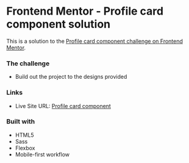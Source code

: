 # Frontend Mentor - Profile card component solution

This is a solution to the [Profile card component challenge on Frontend Mentor](https://www.frontendmentor.io/challenges/profile-card-component-cfArpWshJ).

### The challenge

- Build out the project to the designs provided

### Links

- Live Site URL: [Profile card component](https://diego-salvana.github.io/profile-card)

### Built with

- HTML5
- Sass
- Flexbox
- Mobile-first workflow

